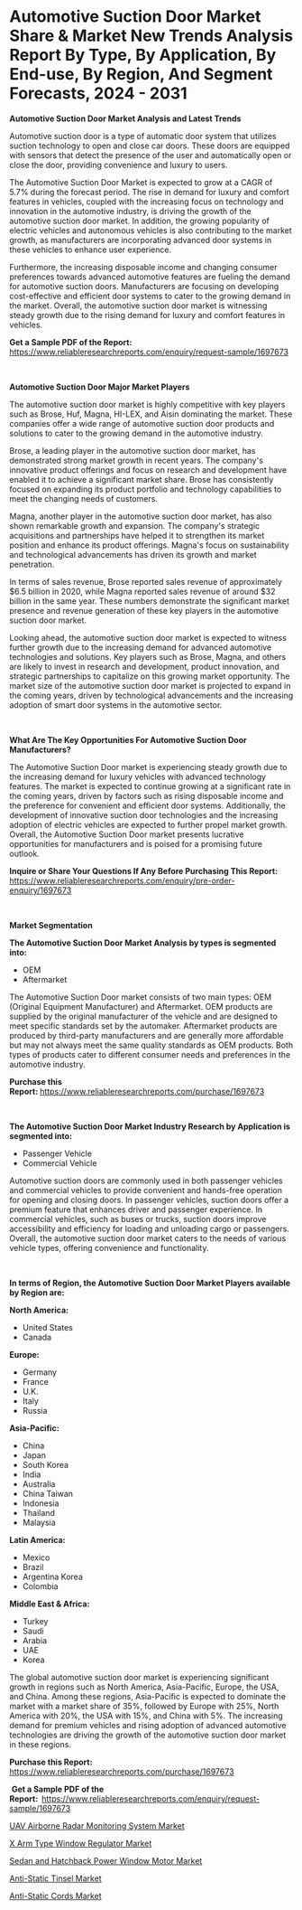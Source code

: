 <p><h1>Automotive Suction Door Market Share & Market New Trends Analysis Report By Type, By Application, By End-use, By Region, And Segment Forecasts, 2024 - 2031</h1></p><p><strong>Automotive Suction Door Market Analysis and Latest Trends</strong></p>
<p><p>Automotive suction door is a type of automatic door system that utilizes suction technology to open and close car doors. These doors are equipped with sensors that detect the presence of the user and automatically open or close the door, providing convenience and luxury to users.</p><p>The Automotive Suction Door Market is expected to grow at a CAGR of 5.7% during the forecast period. The rise in demand for luxury and comfort features in vehicles, coupled with the increasing focus on technology and innovation in the automotive industry, is driving the growth of the automotive suction door market. In addition, the growing popularity of electric vehicles and autonomous vehicles is also contributing to the market growth, as manufacturers are incorporating advanced door systems in these vehicles to enhance user experience.</p><p>Furthermore, the increasing disposable income and changing consumer preferences towards advanced automotive features are fueling the demand for automotive suction doors. Manufacturers are focusing on developing cost-effective and efficient door systems to cater to the growing demand in the market. Overall, the automotive suction door market is witnessing steady growth due to the rising demand for luxury and comfort features in vehicles.</p></p>
<p><strong>Get a Sample PDF of the Report:&nbsp;</strong> <a href="https://www.reliableresearchreports.com/enquiry/request-sample/1697673">https://www.reliableresearchreports.com/enquiry/request-sample/1697673</a></p>
<p>&nbsp;</p>
<p><strong>Automotive Suction Door Major Market Players</strong></p>
<p><p>The automotive suction door market is highly competitive with key players such as Brose, Huf, Magna, HI-LEX, and Aisin dominating the market. These companies offer a wide range of automotive suction door products and solutions to cater to the growing demand in the automotive industry.</p><p>Brose, a leading player in the automotive suction door market, has demonstrated strong market growth in recent years. The company's innovative product offerings and focus on research and development have enabled it to achieve a significant market share. Brose has consistently focused on expanding its product portfolio and technology capabilities to meet the changing needs of customers.</p><p>Magna, another player in the automotive suction door market, has also shown remarkable growth and expansion. The company's strategic acquisitions and partnerships have helped it to strengthen its market position and enhance its product offerings. Magna's focus on sustainability and technological advancements has driven its growth and market penetration.</p><p>In terms of sales revenue, Brose reported sales revenue of approximately $6.5 billion in 2020, while Magna reported sales revenue of around $32 billion in the same year. These numbers demonstrate the significant market presence and revenue generation of these key players in the automotive suction door market.</p><p>Looking ahead, the automotive suction door market is expected to witness further growth due to the increasing demand for advanced automotive technologies and solutions. Key players such as Brose, Magna, and others are likely to invest in research and development, product innovation, and strategic partnerships to capitalize on this growing market opportunity. The market size of the automotive suction door market is projected to expand in the coming years, driven by technological advancements and the increasing adoption of smart door systems in the automotive sector.</p></p>
<p>&nbsp;</p>
<p><strong>What Are The Key Opportunities For Automotive Suction Door Manufacturers?</strong></p>
<p><p>The Automotive Suction Door market is experiencing steady growth due to the increasing demand for luxury vehicles with advanced technology features. The market is expected to continue growing at a significant rate in the coming years, driven by factors such as rising disposable income and the preference for convenient and efficient door systems. Additionally, the development of innovative suction door technologies and the increasing adoption of electric vehicles are expected to further propel market growth. Overall, the Automotive Suction Door market presents lucrative opportunities for manufacturers and is poised for a promising future outlook.</p></p>
<p><strong>Inquire or Share Your Questions If Any Before Purchasing This Report:</strong> <a href="https://www.reliableresearchreports.com/enquiry/pre-order-enquiry/1697673">https://www.reliableresearchreports.com/enquiry/pre-order-enquiry/1697673</a></p>
<p>&nbsp;</p>
<p><strong>Market Segmentation</strong></p>
<p><strong>The Automotive Suction Door Market Analysis by types is segmented into:</strong></p>
<p><ul><li>OEM</li><li>Aftermarket</li></ul></p>
<p><p>The Automotive Suction Door market consists of two main types: OEM (Original Equipment Manufacturer) and Aftermarket. OEM products are supplied by the original manufacturer of the vehicle and are designed to meet specific standards set by the automaker. Aftermarket products are produced by third-party manufacturers and are generally more affordable but may not always meet the same quality standards as OEM products. Both types of products cater to different consumer needs and preferences in the automotive industry.</p></p>
<p><strong>Purchase this Report:&nbsp;</strong><a href="https://www.reliableresearchreports.com/purchase/1697673">https://www.reliableresearchreports.com/purchase/1697673</a></p>
<p>&nbsp;</p>
<p><strong>The Automotive Suction Door Market Industry Research by Application is segmented into:</strong></p>
<p><ul><li>Passenger Vehicle</li><li>Commercial Vehicle</li></ul></p>
<p><p>Automotive suction doors are commonly used in both passenger vehicles and commercial vehicles to provide convenient and hands-free operation for opening and closing doors. In passenger vehicles, suction doors offer a premium feature that enhances driver and passenger experience. In commercial vehicles, such as buses or trucks, suction doors improve accessibility and efficiency for loading and unloading cargo or passengers. Overall, the automotive suction door market caters to the needs of various vehicle types, offering convenience and functionality.</p></p>
<p>&nbsp;</p>
<p><strong>In terms of Region, the Automotive Suction Door Market Players available by Region are:</strong></p>
<p>
    <p> <strong> North America: </strong>
        <ul>
            <li>United States</li>
            <li>Canada</li>
        </ul>
        </p> 
    <p> <strong> Europe: </strong>
        <ul>
            <li>Germany</li>
            <li>France</li>
            <li>U.K.</li>
            <li>Italy</li>
            <li>Russia</li>
        </ul>
        </p> 
    <p> <strong> Asia-Pacific: </strong>
        <ul>
            <li>China</li>
            <li>Japan</li>
            <li>South Korea</li>
            <li>India</li>
            <li>Australia</li>
            <li>China Taiwan</li>
            <li>Indonesia</li>
            <li>Thailand</li>
            <li>Malaysia</li>
        </ul>
        </p> 
    <p> <strong> Latin America: </strong>
        <ul>
            <li>Mexico</li>
            <li>Brazil</li>
            <li>Argentina Korea</li>
            <li>Colombia</li>
        </ul>
        </p> 
    <p> <strong> Middle East & Africa: </strong>
        <ul>
            <li>Turkey</li>
            <li>Saudi</li>
            <li>Arabia</li>
            <li>UAE</li>
            <li>Korea</li>
        </ul>
    </p>
    </p>
<p><p>The global automotive suction door market is experiencing significant growth in regions such as North America, Asia-Pacific, Europe, the USA, and China. Among these regions, Asia-Pacific is expected to dominate the market with a market share of 35%, followed by Europe with 25%, North America with 20%, the USA with 15%, and China with 5%. The increasing demand for premium vehicles and rising adoption of advanced automotive technologies are driving the growth of the automotive suction door market in these regions.</p></p>
<p><strong>Purchase this Report: </strong><a href="https://www.reliableresearchreports.com/purchase/1697673">https://www.reliableresearchreports.com/purchase/1697673</a></p>
<p>&nbsp;<strong>Get a Sample PDF of the Report:&nbsp;&nbsp;</strong><a href="https://www.reliableresearchreports.com/enquiry/request-sample/1697673">https://www.reliableresearchreports.com/enquiry/request-sample/1697673</a></p>
<p><strong></strong></p>
<p><p><a href="https://medium.com/@josepayne1985/uav-airborne-radar-monitoring-system-market-research-report-its-history-and-forecast-2024-to-2031-0bca5c6218c3">UAV Airborne Radar Monitoring System Market</a></p><p><a href="https://github.com/indrystar/Market-Research-Report-List-2/blob/main/x-arm-type-window-regulator-market.md">X Arm Type Window Regulator Market</a></p><p><a href="https://github.com/AKSHATREPORTPRIME/Market-Research-Report-List-3/blob/main/sedan-and-hatchback-power-window-motor-market.md">Sedan and Hatchback Power Window Motor Market</a></p><p><a href="https://issuu.com/reportprime-2/docs/anti-static-tinsel-market-size-2030.pptx">Anti-Static Tinsel Market</a></p><p><a href="https://issuu.com/reportprime-2/docs/anti-static-cords-market-size-2030.pptx">Anti-Static Cords Market</a></p></p>